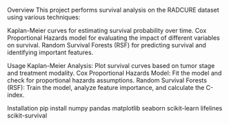 Overview
This project performs survival analysis on the RADCURE dataset using various techniques:

Kaplan-Meier curves for estimating survival probability over time.
Cox Proportional Hazards model for evaluating the impact of different variables on survival.
Random Survival Forests (RSF) for predicting survival and identifying important features.

Usage
Kaplan-Meier Analysis: Plot survival curves based on tumor stage and treatment modality.
Cox Proportional Hazards Model: Fit the model and check for proportional hazards assumptions.
Random Survival Forests (RSF): Train the model, analyze feature importance, and calculate the C-index.

Installation
pip install numpy pandas matplotlib seaborn scikit-learn lifelines scikit-survival

